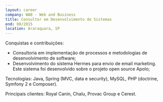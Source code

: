 ```yaml
---
layout: career
company: WAB - Web and Business
title: Consultor em Desenvolvimento de Sistemas
end: 08/2015
location: Araraquara, SP
---
```


Conquistas e contribuições:  

- Consultoria em implementação de processos e metodologias de desenvolvimento de software;  
- Desenvolvimento do sistema Hermes para envio de email marketing. Este sistema foi desenvolvido sobre o projeto open source Apolo;  
  
Tecnologias: Java, Spring (MVC, data e security), MySQL, PHP (doctrine, Symfony 2 e Composer). 
  
Principais clientes: Royal Canin, Chalu, Provac Group e Cerest.  
